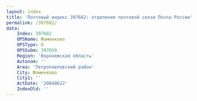 ```yaml
---
layout: index
title: 'Почтовый индекс 397682: отделение почтовой связи Почты России'
permalink: /397682/
data:
    Index: 397682
    OPSName: Фоменково
    OPSType: О
    OPSSubm: 397659
    Region: 'Воронежская область'
    Autonom: ''
    Area: 'Петропавловский район'
    City: Фоменково
    City1: ''
    ActDate: '20040622'
    IndexOld: ''
---
```

